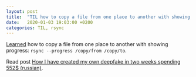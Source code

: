 ```yaml
---
layout: post
title:  "TIL how to copy a file from one place to another with showing progress"
date:   2020-01-03 19:03:00 +0200
categories: TIL, rsync
---
```

[Learned](https://apple.stackexchange.com/a/19150) how to copy a file from one place to another with showing progress: `rsync --progress /copy/from /copy/to`.

Read post [How I have created my own deepfake in two weeks spending 552$ (russian)](https://habr.com/en/post/482684/).
